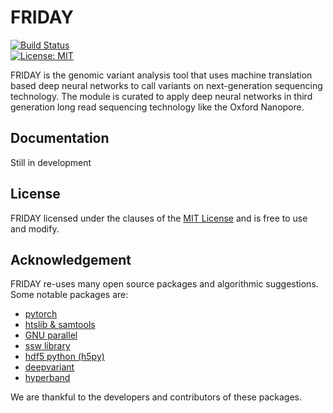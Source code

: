 # FRIDAY

[![Build Status](https://travis-ci.com/kishwarshafin/friday.svg?branch=friday_v0)](https://travis-ci.com/kishwarshafin/friday)<br/>
[![License: MIT](https://img.shields.io/badge/License-MIT-yellow.svg)](https://github.com/kishwarshafin/friday/blob/master/LICENSE)

FRIDAY is the genomic variant analysis tool that uses machine translation based deep neural networks to call variants on next-generation sequencing technology. The module is curated to apply deep neural networks in third generation long read sequencing technology like the Oxford Nanopore.

## Documentation
Still in development
## License
FRIDAY licensed under the clauses of the [MIT License](https://github.com/kishwarshafin/friday/blob/friday_v1/LICENSE) and is free to use and modify.

## Acknowledgement
FRIDAY re-uses many open source packages and algorithmic suggestions. Some notable packages are: </br>
* [pytorch](https://pytorch.org/)
* [htslib & samtools](http://www.htslib.org/)
* [GNU parallel](https://www.gnu.org/software/parallel/)
* [ssw library](https://github.com/mengyao/Complete-Striped-Smith-Waterman-Library)
* [hdf5 python (h5py)](https://www.h5py.org/)
* [deepvariant](https://github.com/google/deepvariant)
* [hyperband](https://github.com/zygmuntz/hyperband)

We are thankful to the developers and contributors of these packages.
